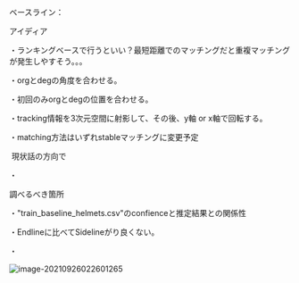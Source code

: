 ベースライン：





アイディア

・ランキングベースで行うといい？最短距離でのマッチングだと重複マッチングが発生しやすそう。。。

・orgとdegの角度を合わせる。

・初回のみorgとdegの位置を合わせる。

・tracking情報を3次元空間に射影して、その後、y軸 or x軸で回転する。

・matching方法はいずれstableマッチングに変更予定

​	現状話の方向で

・



調べるべき箇所

・"train_baseline_helmets.csv"のconfienceと推定結果との関係性　





・Endlineに比べてSidelineがり良くない。

・





![image-20210926022601265](/home/ryuichi/.config/Typora/typora-user-images/image-20210926022601265.png)

